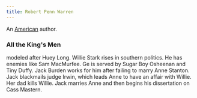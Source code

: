 ```yaml
---
title: Robert Penn Warren
---
```


An [American](../index.html) author.

### All the King's Men

modeled after Huey Long. Willie Stark rises in southern politics. He has enemies like Sam MacMurfee. Ge is served by Sugar Boy Osheenan and Tiny Duffy. Jack Burden works for him after failing to marry Anne Stanton. Jack blackmails judge Irwin, which leads Anne to have an affair with Willie. Her dad kills Willie. Jack marries Anne and then begins his dissertation on Cass Mastern.
